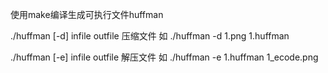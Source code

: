 使用make编译生成可执行文件huffman

./huffman [-d] infile outfile 压缩文件 如 ./huffman -d 1.png 1.huffman

./huffman [-e] infile outfile 解压文件 如 ./huffman -e 1.huffman 1_ecode.png


